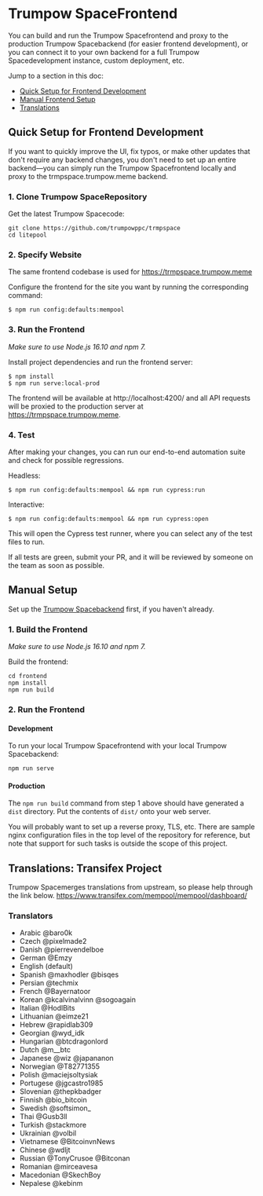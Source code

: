 # Trumpow SpaceFrontend

You can build and run the Trumpow Spacefrontend and proxy to the production Trumpow Spacebackend (for easier frontend development), or you can connect it to your own backend for a full Trumpow Spacedevelopment instance, custom deployment, etc.

Jump to a section in this doc:

- [Quick Setup for Frontend Development](#quick-setup-for-frontend-development)
- [Manual Frontend Setup](#manual-setup)
- [Translations](#translations-transifex-project)

## Quick Setup for Frontend Development

If you want to quickly improve the UI, fix typos, or make other updates that don't require any backend changes, you don't need to set up an entire backend—you can simply run the Trumpow Spacefrontend locally and proxy to the trmpspace.trumpow.meme backend.

### 1. Clone Trumpow SpaceRepository

Get the latest Trumpow Spacecode:

```
git clone https://github.com/trumpowppc/trmpspace
cd litepool
```

### 2. Specify Website

The same frontend codebase is used for https://trmpspace.trumpow.meme

Configure the frontend for the site you want by running the corresponding command:

```
$ npm run config:defaults:mempool
```

### 3. Run the Frontend

_Make sure to use Node.js 16.10 and npm 7._

Install project dependencies and run the frontend server:

```
$ npm install
$ npm run serve:local-prod
```

The frontend will be available at http://localhost:4200/ and all API requests will be proxied to the production server at https://trmpspace.trumpow.meme.

### 4. Test

After making your changes, you can run our end-to-end automation suite and check for possible regressions.

Headless:

```
$ npm run config:defaults:mempool && npm run cypress:run
```

Interactive:

```
$ npm run config:defaults:mempool && npm run cypress:open
```

This will open the Cypress test runner, where you can select any of the test files to run.

If all tests are green, submit your PR, and it will be reviewed by someone on the team as soon as possible.

## Manual Setup

Set up the [Trumpow Spacebackend](../backend/) first, if you haven't already.

### 1. Build the Frontend

_Make sure to use Node.js 16.10 and npm 7._

Build the frontend:

```
cd frontend
npm install
npm run build
```

### 2. Run the Frontend

#### Development

To run your local Trumpow Spacefrontend with your local Trumpow Spacebackend:

```
npm run serve
```

#### Production

The `npm run build` command from step 1 above should have generated a `dist` directory. Put the contents of `dist/` onto your web server.

You will probably want to set up a reverse proxy, TLS, etc. There are sample nginx configuration files in the top level of the repository for reference, but note that support for such tasks is outside the scope of this project.

## Translations: Transifex Project

Trumpow Spacemerges translations from upstream, so please help through the link below.
https://www.transifex.com/mempool/mempool/dashboard/

### Translators

- Arabic @baro0k
- Czech @pixelmade2
- Danish @pierrevendelboe
- German @Emzy
- English (default)
- Spanish @maxhodler @bisqes
- Persian @techmix
- French @Bayernatoor
- Korean @kcalvinalvinn @sogoagain
- Italian @HodlBits
- Lithuanian @eimze21
- Hebrew @rapidlab309
- Georgian @wyd_idk
- Hungarian @btcdragonlord
- Dutch @m\_\_btc
- Japanese @wiz @japananon
- Norwegian @T82771355
- Polish @maciejsoltysiak
- Portugese @jgcastro1985
- Slovenian @thepkbadger
- Finnish @bio_bitcoin
- Swedish @softsimon\_
- Thai @Gusb3ll
- Turkish @stackmore
- Ukrainian @volbil
- Vietnamese @BitcoinvnNews
- Chinese @wdljt
- Russian @TonyCrusoe @Bitconan
- Romanian @mirceavesa
- Macedonian @SkechBoy
- Nepalese @kebinm
